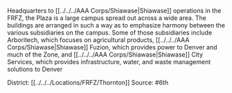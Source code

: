 Headquarters to [[../../../AAA Corps/Shiawase|Shiawase]] operations in the FRFZ, the Plaza is a large campus spread out across a wide area. The buildings are arranged in such a way as to emphasize harmony between the various subsidiaries on the campus. Some of those subsidiaries include Arboritech, which focuses on agricultural products, [[../../../AAA Corps/Shiawase|Shiawase]] Fuzion, which provides power to Denver and much of the Zone, and [[../../../AAA Corps/Shiawase|Shiawase]] City Services, which provides infrastructure, water, and waste management solutions to Denver

District: [[../../../Locations/FRFZ/Thornton]]
Source: #6th